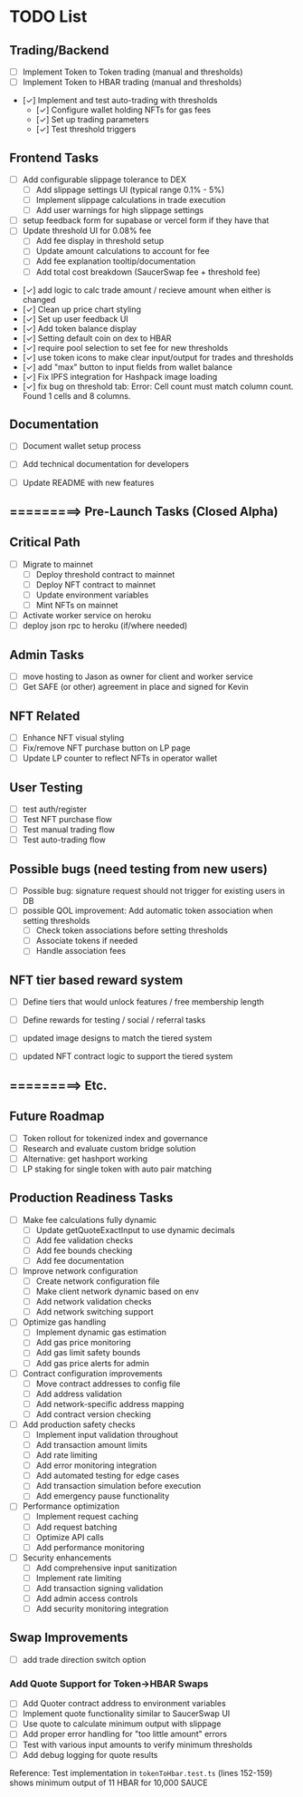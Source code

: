 # TODO List

## Trading/Backend
- [ ] Implement Token to Token trading (manual and thresholds)
- [ ] Implement Token to HBAR trading (manual and thresholds)
- [✓] Implement and test auto-trading with thresholds
  - [✓] Configure wallet holding NFTs for gas fees
  - [✓] Set up trading parameters
  - [✓] Test threshold triggers

## Frontend Tasks
- [ ] Add configurable slippage tolerance to DEX
  - [ ] Add slippage settings UI (typical range 0.1% - 5%)
  - [ ] Implement slippage calculations in trade execution
  - [ ] Add user warnings for high slippage settings
- [ ] setup feedback form for supabase or vercel form if they have that
- [ ] Update threshold UI for 0.08% fee
  - [ ] Add fee display in threshold setup
  - [ ] Update amount calculations to account for fee
  - [ ] Add fee explanation tooltip/documentation
  - [ ] Add total cost breakdown (SaucerSwap fee + threshold fee)
- [✓] add logic to calc trade amount / recieve amount when either is changed
- [✓] Clean up price chart styling
- [✓] Set up user feedback UI
- [✓] Add token balance display
- [✓] Setting default coin on dex to HBAR
- [✓] require pool selection to set fee for new thresholds
- [✓] use token icons to make clear input/output for trades and thresholds
- [✓] add "max" button to input fields from wallet balance
- [✓] Fix IPFS integration for Hashpack image loading
- [✓] fix bug on threshold tab: Error: Cell count must match column count. Found 1 cells and 8 columns.

## Documentation
- [ ] Document wallet setup process
- [ ] Add technical documentation for developers
- [ ] Update README with new features


## =========> Pre-Launch Tasks (Closed Alpha)

## Critical Path
- [ ] Migrate to mainnet
  - [ ] Deploy threshold contract to mainnet
  - [ ] Deploy NFT contract to mainnet
  - [ ] Update environment variables
  - [ ] Mint NFTs on mainnet
- [ ] Activate worker service on heroku
- [ ] deploy json rpc to heroku (if/where needed)

## Admin Tasks
- [ ] move hosting to Jason as owner for client and worker service
- [ ] Get SAFE (or other) agreement in place and signed for Kevin

## NFT Related
- [ ] Enhance NFT visual styling
- [ ] Fix/remove NFT purchase button on LP page
- [ ] Update LP counter to reflect NFTs in operator wallet

## User Testing
- [ ] test auth/register
- [ ] Test NFT purchase flow
- [ ] Test manual trading flow
- [ ] Test auto-trading flow 

## Possible bugs (need testing from new users)
- [ ] Possible bug: signature request should not trigger for existing users in DB
- [ ] possible QOL improvement: Add automatic token association when setting thresholds
    - [ ] Check token associations before setting thresholds
    - [ ] Associate tokens if needed
    - [ ] Handle association fees

## NFT tier based reward system
- [ ] Define tiers that would unlock features / free membership length
- [ ] Define rewards for testing / social / referral tasks
- [ ] updated image designs to match the tiered system
- [ ] updated NFT contract logic to support the tiered system


## =========> Etc.

## Future Roadmap
- [ ] Token rollout for tokenized index and governance
- [ ] Research and evaluate custom bridge solution
- [ ] Alternative: get hashport working
- [ ] LP staking for single token with auto pair matching

## Production Readiness Tasks
- [ ] Make fee calculations fully dynamic
  - [ ] Update getQuoteExactInput to use dynamic decimals
  - [ ] Add fee validation checks
  - [ ] Add fee bounds checking
  - [ ] Add fee documentation

- [ ] Improve network configuration
  - [ ] Create network configuration file
  - [ ] Make client network dynamic based on env
  - [ ] Add network validation checks
  - [ ] Add network switching support

- [ ] Optimize gas handling
  - [ ] Implement dynamic gas estimation
  - [ ] Add gas price monitoring
  - [ ] Add gas limit safety bounds
  - [ ] Add gas price alerts for admin

- [ ] Contract configuration improvements
  - [ ] Move contract addresses to config file
  - [ ] Add address validation
  - [ ] Add network-specific address mapping
  - [ ] Add contract version checking

- [ ] Add production safety checks
  - [ ] Implement input validation throughout
  - [ ] Add transaction amount limits
  - [ ] Add rate limiting
  - [ ] Add error monitoring integration
  - [ ] Add automated testing for edge cases
  - [ ] Add transaction simulation before execution
  - [ ] Add emergency pause functionality

- [ ] Performance optimization
  - [ ] Implement request caching
  - [ ] Add request batching
  - [ ] Optimize API calls
  - [ ] Add performance monitoring

- [ ] Security enhancements
  - [ ] Add comprehensive input sanitization
  - [ ] Implement rate limiting
  - [ ] Add transaction signing validation
  - [ ] Add admin access controls
  - [ ] Add security monitoring integration

## Swap Improvements

- [ ] add trade direction switch option

### Add Quote Support for Token->HBAR Swaps
- [ ] Add Quoter contract address to environment variables
- [ ] Implement quote functionality similar to SaucerSwap UI
- [ ] Use quote to calculate minimum output with slippage
- [ ] Add proper error handling for "too little amount" errors
- [ ] Test with various input amounts to verify minimum thresholds
- [ ] Add debug logging for quote results

Reference: Test implementation in `tokenToHbar.test.ts` (lines 152-159) shows minimum output of 11 HBAR for 10,000 SAUCE

